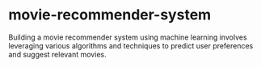 # movie-recommender-system
Building a movie recommender system using machine learning involves leveraging various algorithms and techniques to predict user preferences and suggest relevant movies.
